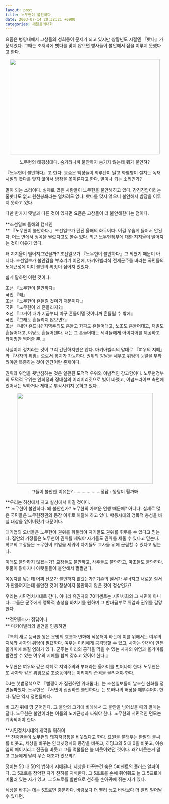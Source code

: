 ```yaml
---
layout: post
title: 노무현이 불안하다
date: 2003-07-14 20:38:21 +0900
categories: 깨달음의대화
---
```

요즘은 병영내에서 고참들의 성희롱이 문제가 되고 있지만 쌍팔년도 시절엔 『빳다』가 문제였다. 그때는 초저녁에 빳다를 맞지 않으면 병사들이 불안해서 잠을 이루지 못했다고 한다. 

<p align="center">
  <img src="http://drkimz.com/technote/board/private/upimg/1058181847.jpg" width="476" height="300" border="0" />
</p>

<p align="center">
  노무현의 태평성대다. 숨기려니까 불안하지 숨기지 않는데 뭐가 불안혀?
</p>

『노무현이 불안하다』고 한다. 요즘은 백성들이 최루탄이 날고 화염병이 설치는 독재시절의 빳다를 맞지 않아서 밤잠을 못이룬다고 한다. 말이나 되는 소리인가?

말이 되는 소리이다. 실제로 많은 사람들이 노무현을 불안해하고 있다. 강경진압이라는 줄빳다도 없고 원천봉쇄라는 얼차려도 없다. 빳다를 맞지 않으니 불안해서 밤잠을 이루지 못하고 있다. 

다만 한가지 옛날과 다른 것이 있자면 요즘은 고참들이 더 불안해한다는 점이다. 

**조선일보 올해의 캠페인  
** 『노무현이 불안하다.』조선일보가 던진 올해의 화두이다. 이걸 우습게 들어서 안된다. 어느 면에서 정곡을 찔렀다고도 볼수 있다. 최근 노무현정부에 대한 지지율이 떨어지는 것이 이유가 있다. 

왜 지지율이 떨어지고있을까? 조선일보가 『노무현이 불안하다』고 외쳤기 때문이 아니다. 조선일보가 불안감을 부추기기 이전에, 마키아벨리식 전제군주를 바라는 국민들의 노예근성에 이미 불안의 씨앗이 심어져 있었다. 

쉽게 말하면 이런 것이다. 

조선 『노무현이 불안하다』  
국민 『왜』  
조선 『노무현이 흔들릴 것이기 때문이다.』  
국민 『노무현이 왜 흔들리지?』  
조선 『그거야 내가 지금부터 마구 흔들어댈 것이니까 흔들릴 수 밖에』  
국민 『그래도 흔들리지 않으면?』  
조선 『내만 흔드냐? 지역주의도 흔들고 좌파도 흔들어대고, 노조도 흔들어대고, 재벌도 흔들어대고, 야당도 흔들어댄다. 내는 그 흔들어대는 세력들에게 아이디어를 제공하고 타이밍만 찍어줄 뿐..』

사실이지 정치라는 것이 그리 간단하지만은 않다. 마키아벨리의 말대로 『여우의 지혜』와 『사자의 위엄』으로서 통치가 가능하다. 권위의 칼날을 세우고 위엄의 눈알을 부라려야만 복종하는 것이 인간이란 존재이다. 

권위와 위엄을 뒷받침하는 것은 일관된 도적적 우위와 이념적인 강고함이다. 노무현정부의 도덕적 우위는 안희정과 정대철의 어리버리짓으로 빛이 바랬고, 이념드라이브 측면에 있어서는 약하거나 제대로 부각시키지 못하고 있다. 

<p align="center">
  <img src="http://drkimz.com/technote/board/private/upimg/1058182193.jpg" width="431" height="286" border="0" />
</p>

<p align="center">
  그들이 불안한 이유는? .....................정답 : 똥탕이 튈까봐
</p>

**우리는 허상에서 지고 실상에서 이길 것이다.  
** 노무현이 불안하다. 왜 불안한가? 노무현의 가벼운 언행 때문에? 아니다. 실제로 많은 국민들은 노무현정권의 등장 이후로 허탈해 하고 있다. 박통시대의 맹목적 충성을 바칠 대상을 잃어버렸기 때문이다. 

대기업의 오너들은 노무현이 권위를 휘둘러야 자기들도 권위를 휘두를 수 있다고 믿는다. 집안의 가장들은 노무현이 권위를 세워야 자기들도 권위를 세울 수 있다고 믿는다. 학교의 교장들은 노무현이 위엄을 세워야 자기들도 교사들 위에 군림할 수 있다고 믿는다. 

이래도 불안하지 않겠는가? 교장들도 불안하고, 사주들도 불안하고, 마초들도 불안하다. 윗물이 맑아지니 아랫물들이 불안해서 쩔쩔맨다. 

옥동자를 낳는데 어찌 산모가 불안하지 않겠는가? 기존의 질서가 무너지고 새로운 질서가 만들어지는데 불안한 것이 정상이지 불안하지 않은 것이 정상인가? 

우리는 시민정치시대로 간다. 이나라 유권자의 70퍼센트는 시민사회의 그 시민이 아니다. 그들은 군주에게 맹목적 충성을 바치기를 원하며 그 반대급부로 위엄과 권위를 갈망한다. 

**정면돌파가 정답이다  
** 마키아벨리의 발언을 인용하면

『특히 새로 등극한 왕은 운명의 흐름과 변화에 적응해야 하는데 이를 위해서는 여우의 지혜와 사자의 위엄이 필요하다. 여우는 이리에게 공격당할 수 있고, 사자는 인간이 만든 올가미에 빠질 염려가 있다. 군주는 이리의 공격을 막을 수 있는 사자의 위엄과 올가미를 발견할 수 있는 여우의 지혜를 함께 갖추고 있어야 한다.』

노무현은 여우와 같은 지혜로 지역주의와 부패라는 올가미를 벗어나야 한다. 노무현은 또 사자와 같은 위엄으로 조중동이라는 이리떼의 습격을 물리쳐야 한다. 

DJ는 햇볕정책으로 『빨갱이가 집권하면 위태롭다』는 조선일보들이 날조한 신화를 정면돌파했다. 노무현은 『서민이 집권하면 불안하다』는 또하나의 허상을 깨부수어야 한다. 답은 역시 정면돌파다.

비 그친 뒤에 땅 굳어진다. 그 불안의 크기에 비례해서 그 불안을 넘어섰을 때의 열매는 달다. 노무현은 불안이라는 이름의 노예근성과 싸워야 한다. 노무현의 서민적인 면모는 계속되어야 한다.

**시민정치시대의 개막을 위하여  
** 진중권들이 노무현의 돼지저금통을 비웃었다고 한다. 요원을 불태우는 한알의 불씨를 비웃고, 세상을 바꾸는 인터넷정치의 등장을 비웃고, 히딩크의 5 대 0을 비웃고, 이승엽의 메이저리그 진출을 비웃고 그들 먹물들은 늘 비웃어왔던 것이다. 왜? 비웃는거 말고 그들에게 달리 무슨 재조가 있으랴?

정치는 50 대 50의 법칙에 지배된다. 세상을 바꾸는건 숨은 5퍼센트의 플러스 알파이다. 그 5프로를 장악한 자가 천하를 지배한다. 그 5프로를 손에 쥐어줘도 늘 그 5프로에 머물러 있는 자가 있고, 그 5프로를 발판으로 천하를 손아귀에 쥐는 자가 있다. 

세상을 바꾸는 데는 5프로면 충분하다. 바람보다 더 빨리 눕고 바람보다 더 빨리 일어날 수 있다면.